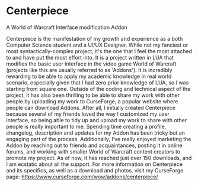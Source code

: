 # Centerpiece
A World of Warcraft Interface modification Addon

Centerpiece is the manifestation of my growth and experience as a both Computer Science student and a UI/UX Designer. While not my fanciest or most syntactically-complex project, it's the one that I feel the most attached to and have put the most effort into. It is a project written in LUA that modifies the basic user interface in the video game World of Warcraft (projects like this are usually referred to as 'Addons'). It is incredibly rewarding to be able to apply my academic knowledge in real world scenario, especially given that I had zero prior knowledge of LUA, so I was starting from square one. Outside of the coding and technical aspect of the project, it has also been thrilling to be able to share my work with other people by uploading my work to CurseForge, a popular website where people can download Addons. After all, I initially created Centerpiece because several of my friends loved the way I customized my user interface, so being able to tidy up and upload my work to share with other people is really important to me. Spending time creating a profile, changelog, description and updates for my Addon has been tricky but an engaging part of the process. Additionally, I've really enjoyed marketing the Addon by reaching out to friends and acquaintances, posting it in online forums, and working with smaller World of Warcraft content creators to promote my project. As of now, it has reached just over 150 downloads, and I am ecstatic about all the support. For more information on Centerpiece and its specifics, as well as a download and photos, visit my CurseForge page: https://www.curseforge.com/wow/addons/centerpiece/ 
